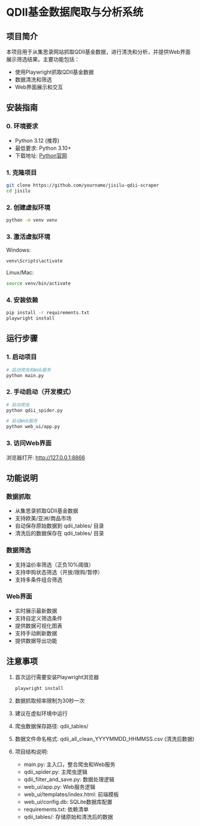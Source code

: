 # QDII基金数据爬取与分析系统

## 项目简介
本项目用于从集思录网站抓取QDII基金数据，进行清洗和分析，并提供Web界面展示筛选结果。主要功能包括：
- 使用Playwright抓取QDII基金数据
- 数据清洗和筛选
- Web界面展示和交互

## 安装指南

### 0. 环境要求
- Python 3.12 (推荐)
- 最低要求: Python 3.10+
- 下载地址: [Python官网](https://www.python.org/downloads/)

### 1. 克隆项目
```bash
git clone https://github.com/yourname/jisilu-qdii-scraper
cd jisilu
```

### 2. 创建虚拟环境
```bash
python -m venv venv
```

### 3. 激活虚拟环境
Windows:
```bash
venv\Scripts\activate
```
Linux/Mac:
```bash
source venv/bin/activate
```

### 4. 安装依赖
```bash
pip install -r requirements.txt
playwright install
```

## 运行步骤

### 1. 启动项目
```bash
# 启动爬虫和Web服务
python main.py
```

### 2. 手动启动（开发模式）
```bash
# 启动爬虫
python qdii_spider.py

# 启动Web服务
python web_ui/app.py
```

### 3. 访问Web界面
浏览器打开: http://127.0.0.1:8866

## 功能说明

### 数据抓取
- 从集思录抓取QDII基金数据
- 支持欧美/亚洲/商品市场
- 自动保存原始数据到 qdii_tables/ 目录
- 清洗后的数据保存在 qdii_tables/ 目录

### 数据筛选
- 支持溢价率筛选（正负10%阈值）
- 支持申购状态筛选（开放/限购/暂停）
- 支持多条件组合筛选

### Web界面
- 实时展示最新数据
- 支持自定义筛选条件
- 提供数据可视化图表
- 支持手动刷新数据
- 提供数据导出功能

## 注意事项
1. 首次运行需要安装Playwright浏览器
   ```bash
   playwright install
   ```

2. 数据抓取频率限制为30秒一次
3. 建议在虚拟环境中运行
4. 爬虫数据保存路径: qdii_tables/
5. 数据文件命名格式: qdii_all_clean_YYYYMMDD_HHMMSS.csv (清洗后数据)
6. 项目结构说明:
   - main.py: 主入口，整合爬虫和Web服务
   - qdii_spider.py: 主爬虫逻辑
   - qdii_filter_and_save.py: 数据处理逻辑
   - web_ui/app.py: Web服务逻辑
   - web_ui/templates/index.html: 前端模板
   - web_ui/config.db: SQLite数据库配置
   - requirements.txt: 依赖清单
   - qdii_tables/: 存储原始和清洗后的数据
